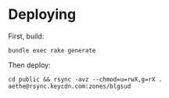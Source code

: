 # Deploying

First, build:

    bundle exec rake generate

Then deploy:

    cd public && rsync -avz --chmod=u=rwX,g=rX . aethe@rsync.keycdn.com:zones/blgsud
